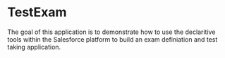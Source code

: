 # TestExam

The goal of this application is to demonstrate how to use the declaritive tools within the Salesforce platform to build an exam definiation and test taking application.